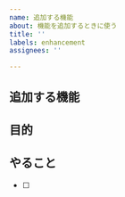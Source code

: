 ```yaml
---
name: 追加する機能
about: 機能を追加するときに使う
title: ''
labels: enhancement
assignees: ''

---
```


## 追加する機能


## 目的


## やること

 - [ ]
